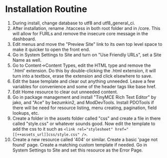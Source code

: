 # Installation Routine

1) During install, change database to utf8 and utf8_general_ci.
2) After installation, rename .htaccess in both root folder and in /core. This will allow for FURLs and remove the insecure core message in the dashboard.
3) Edit menus and move the "Preview Site" link to its own top level space to make it quicker to open the front end.
4) Go in System Settings to Site and turn on "Use Friendly URLs", set a Site Name as well.
5) Go to Content->Content Types, edit the HTML type and remove the '.html' extension. Do this by double-clicking the .html extension, it will turn into a textbox, erase the extension and click elsewhere to save.
6) Edit the base template and clear out anything unneeded. Leave a few variables for convenience and some of the header tags like base href.
7) Edit Home resource to clear out unneeded content.
8) Go in package management and install "TinyMCE Rich Text Editor" by jako, and "Ace" by bezumkin2, and ModDevTools. Install PDOTools if there will be need for resource listing, menu creating, pagination, field lookups, etc.
9) Create a folder in the assets folder called "css" and create a file in there called "style.css" or whatever sounds good. Now edit the template to add the css to it such as `<link rel="stylesheet" href="[[++assets_url]]css/style.css" />`.
10) Create a new resource called '404' or similar. Create a basic 'page not found' page. Create a matching custom template if needed. Go in System Settings to Site and set this resource as the Error Page.
